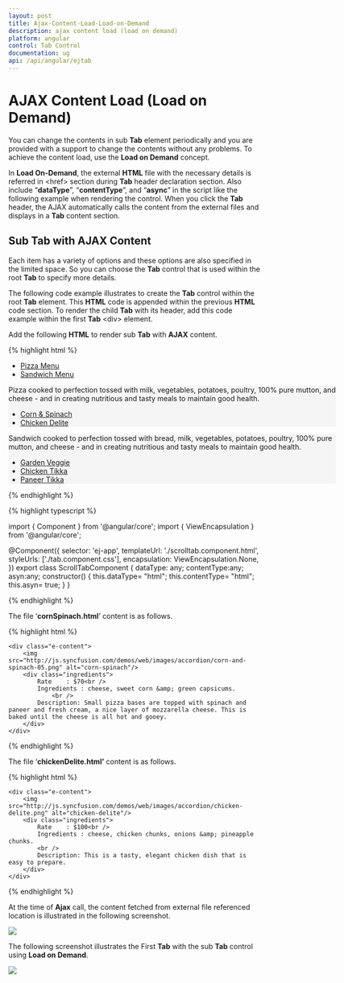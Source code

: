 ```yaml
---
layout: post
title: Ajax-Content-Load-Load-on-Demand
description: ajax content load (load on demand)
platform: angular
control: Tab Control
documentation: ug
api: /api/angular/ejtab
---
```


# AJAX Content Load (Load on Demand)

You can change the contents in sub **Tab** element periodically and you are provided with a support to change the contents without any problems. To achieve the content load, use the **Load on Demand** concept.

In **Load On-Demand**, the external **HTML** file with the necessary details is referred in &lt;href&gt; section during **Tab** header declaration section. Also include “**dataType**”, “**contentType**”, and “**async**” in the script like the following example when rendering the control. When you click the **Tab** header, the AJAX automatically calls the content from the external files and displays in a **Tab** content section. 

## Sub Tab with AJAX Content

Each item has a variety of options and these options are also specified in the limited space. So you can choose the **Tab** control that is used within the root **Tab** to specify more details.

The following code example illustrates to create the **Tab** control within the root **Tab** element. This **HTML** code is appended within the previous **HTML** code section. To render the child **Tab** with its header, add this code example within the first **Tab** &lt;div&gt; element. 

Add the following **HTML** to render sub **Tab** with **AJAX** content.

{% highlight html %}


<div id="dish" style="width: 650px">
<ej-tab id="dishtype">
    <ul>
        <li><a href="#pizza">Pizza Menu</a></li>
        <li><a href="#sandwich">Sandwich Menu</a></li>
    </ul>
    <div id="pizza" style="background-color: #F5F5F5">
        <p>Pizza cooked to perfection tossed with milk, vegetables, potatoes, poultry, 100% pure mutton, and cheese - and in creating nutritious and tasty meals to maintain good health.</p>
        <div id="pizza">
        <ej-tab id="pizza" [ajaxSettings.dataType]="dataType" [ajaxSettings.contentType]="contentType" [ajaxSettings.async]="asyn">
            <ul>
                <li>
                    <a href="content/cornSpinach.html">Corn & Spinach </a></li>
                <li>
                    <a href="Content/chickenDelite.html">Chicken Delite </a></li>
            </ul>
        </ej-tab>
        </div>
    </div>
    <div id="sandwich" style="background-color: #F5F5F5">
        <p>Sandwich cooked to perfection tossed with bread, milk, vegetables, potatoes, poultry, 100% pure mutton, and cheese - and in creating nutritious and tasty meals to maintain good health.</p>
        <div id="sandwich">
        <ej-tab id="sandwich" [ajaxSettings.dataType]="dataType" [ajaxSettings.contentType]="contentType" [ajaxSettings.async]="asyn">
            <ul>
                <li>
                    <a href="Content/gardenVeggie.html">Garden Veggie </a></li>
                <li>
                    <a href="Content/chickenTikka.html">Chicken Tikka </a></li>
                <li>
                    <a href="Content/paneerTikka.html">Paneer Tikka </a></li>
            </ul>
            </ej-tab>
        </div>
    </div>
    </ej-tab>
</div>


{% endhighlight %}


{% highlight typescript %}

import { Component } from '@angular/core';
import { ViewEncapsulation } from '@angular/core';

@Component({
    selector: 'ej-app',
    templateUrl: './scrolltab.component.html',
    styleUrls: ['./tab.component.css'],
    encapsulation: ViewEncapsulation.None,
})
export class ScrollTabComponent {
    dataType: any;
	contentType:any;
	asyn:any;
    constructor() {
    	this.dataType= "html";
		this.contentType= "html";
		this.asyn= true;
    }
} 

{% endhighlight %}

The file ‘**cornSpinach.html**’ content is as follows. 

{% highlight html %}


    <div class="e-content">
        <img src="http://js.syncfusion.com/demos/web/images/accordion/corn-and-spinach-05.png" alt="corn-spinach"/>
        <div class="ingredients">
            Rate    : $70<br />
            Ingredients : cheese, sweet corn &amp; green capsicums.
                <br />
            Description: Small pizza bases are topped with spinach and paneer and fresh cream, a nice layer of mozzarella cheese. This is baked until the cheese is all hot and gooey.                   
        </div>
    </div>


{% endhighlight %}



The file ‘**chickenDelite.html’** content is as follows.

{% highlight html %}


    <div class="e-content">
        <img src="http://js.syncfusion.com/demos/web/images/accordion/chicken-delite.png" alt="chicken-delite"/>
        <div class="ingredients">
            Rate    : $100<br />
            Ingredients : cheese, chicken chunks, onions &amp; pineapple chunks.  
            <br />
            Description: This is a tasty, elegant chicken dish that is easy to prepare.
        </div>
    </div>


{% endhighlight %}



At the time of **Ajax** call, the content fetched from external file referenced location is illustrated in the following screenshot. 



![](/js/Tab/Ajax-Content-Load-Load-on-Demand_images/Ajax-Content-Load-Load-on-Demand_img1.png) 




The following screenshot illustrates the First **Tab** with the sub **Tab** control using **Load on Demand**. 

![](/js/Tab/Ajax-Content-Load-Load-on-Demand_images/Ajax-Content-Load-Load-on-Demand_img2.png) 



